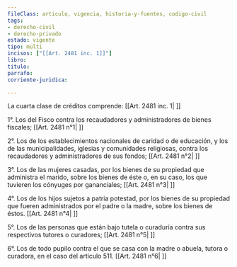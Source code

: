 ```yaml
---
fileClass: articulo, vigencia, historia-y-fuentes, codigo-civil
tags:
- derecho-civil
- derecho-privado
estado: vigente
tipo: multi
incisos: ["[[Art. 2481 inc. 1]]"]
libro:
titulo:
parrafo:
corriente-juridica:

---
```

La cuarta clase de créditos comprende: [[Art. 2481 inc. 1| ]]

1°. Los del Fisco contra los recaudadores y administradores de bienes fiscales; [[Art. 2481 n°1| ]]

2°. Los de los establecimientos nacionales de caridad o de educación, y los de las municipalidades, iglesias y comunidades religiosas, contra los recaudadores y administradores de sus fondos; [[Art. 2481 n°2| ]]

3°. Los de las mujeres casadas, por los bienes de su propiedad que administra el marido, sobre los bienes de éste o, en su caso, los que tuvieren los cónyuges por gananciales; [[Art. 2481 n°3| ]]

4°. Los de los hijos sujetos a patria potestad, por los bienes de su propiedad que fueren administrados por el padre o la madre, sobre los bienes de éstos. [[Art. 2481 n°4| ]]

5°. Los de las personas que están bajo tutela o curaduría contra sus respectivos tutores o curadores; [[Art. 2481 n°5| ]]

6°. Los de todo pupilo contra el que se casa con la madre o abuela, tutora o curadora, en el caso del artículo 511. [[Art. 2481 n°6| ]]